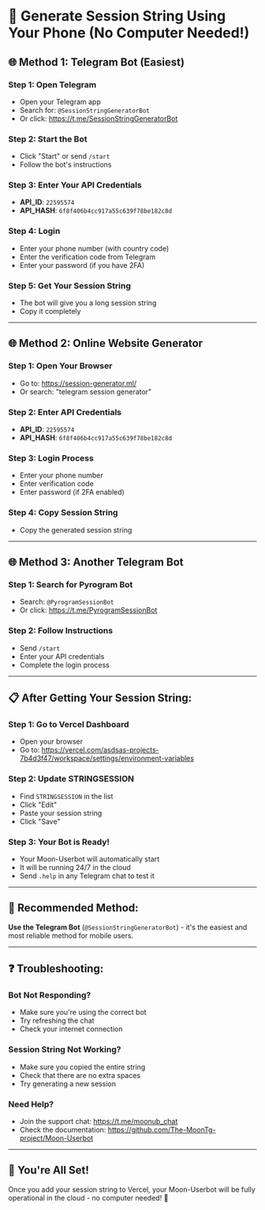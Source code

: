 # 📱 Generate Session String Using Your Phone (No Computer Needed!)

## 🌐 **Method 1: Telegram Bot (Easiest)**

### Step 1: Open Telegram
- Open your Telegram app
- Search for: `@SessionStringGeneratorBot`
- Or click: https://t.me/SessionStringGeneratorBot

### Step 2: Start the Bot
- Click "Start" or send `/start`
- Follow the bot's instructions

### Step 3: Enter Your API Credentials
- **API_ID**: `22595574`
- **API_HASH**: `6f8f406b4cc917a55c639f78be182c8d`

### Step 4: Login
- Enter your phone number (with country code)
- Enter the verification code from Telegram
- Enter your password (if you have 2FA)

### Step 5: Get Your Session String
- The bot will give you a long session string
- Copy it completely

---

## 🌐 **Method 2: Online Website Generator**

### Step 1: Open Your Browser
- Go to: https://session-generator.ml/
- Or search: "telegram session generator"

### Step 2: Enter API Credentials
- **API_ID**: `22595574`
- **API_HASH**: `6f8f406b4cc917a55c639f78be182c8d`

### Step 3: Login Process
- Enter your phone number
- Enter verification code
- Enter password (if 2FA enabled)

### Step 4: Copy Session String
- Copy the generated session string

---

## 🌐 **Method 3: Another Telegram Bot**

### Step 1: Search for Pyrogram Bot
- Search: `@PyrogramSessionBot`
- Or click: https://t.me/PyrogramSessionBot

### Step 2: Follow Instructions
- Send `/start`
- Enter your API credentials
- Complete the login process

---

## 📋 **After Getting Your Session String:**

### Step 1: Go to Vercel Dashboard
- Open your browser
- Go to: https://vercel.com/asdsas-projects-7b4d3f47/workspace/settings/environment-variables

### Step 2: Update STRINGSESSION
- Find `STRINGSESSION` in the list
- Click "Edit"
- Paste your session string
- Click "Save"

### Step 3: Your Bot is Ready!
- Your Moon-Userbot will automatically start
- It will be running 24/7 in the cloud
- Send `.help` in any Telegram chat to test it

---

## 🎯 **Recommended Method:**

**Use the Telegram Bot** (`@SessionStringGeneratorBot`) - it's the easiest and most reliable method for mobile users.

---

## ❓ **Troubleshooting:**

### Bot Not Responding?
- Make sure you're using the correct bot
- Try refreshing the chat
- Check your internet connection

### Session String Not Working?
- Make sure you copied the entire string
- Check that there are no extra spaces
- Try generating a new session

### Need Help?
- Join the support chat: https://t.me/moonub_chat
- Check the documentation: https://github.com/The-MoonTg-project/Moon-Userbot

---

## 🎉 **You're All Set!**

Once you add your session string to Vercel, your Moon-Userbot will be fully operational in the cloud - no computer needed! 🚀